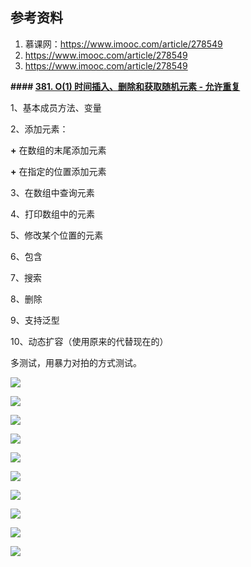 ## 参考资料

1. 慕课网：https://www.imooc.com/article/278549
2. https://www.imooc.com/article/278549
3. https://www.imooc.com/article/278549





**#### [381. O(1) 时间插入、删除和获取随机元素 - 允许重复](https://leetcode-cn.com/problems/insert-delete-getrandom-o1-duplicates-allowed/)**



1、基本成员方法、变量

2、添加元素：

**+** 在数组的末尾添加元素

**+** 在指定的位置添加元素

3、在数组中查询元素

4、打印数组中的元素

5、修改某个位置的元素

6、包含

7、搜索

8、删除

9、支持泛型

10、动态扩容（使用原来的代替现在的）

多测试，用暴力对拍的方式测试。



![](https://cdn.nlark.com/yuque/0/2020/jpeg/1354172/1592245075736-08d06091-641d-49e7-8687-c50c7466f109.jpeg#align=left&display=inline&height=1072&margin=%5Bobject%20Object%5D&originHeight=1072&originWidth=1920&size=0&status=done&style=none&width=1920)


![](https://cdn.nlark.com/yuque/0/2020/jpeg/1354172/1592245075736-97b055d7-25db-44aa-a939-021bb89988fd.jpeg#align=left&display=inline&height=1072&margin=%5Bobject%20Object%5D&originHeight=1072&originWidth=1920&size=0&status=done&style=none&width=1920)


![](https://cdn.nlark.com/yuque/0/2020/jpeg/1354172/1592245075794-74f4f5d7-2d86-4b17-a9d6-f5d232800a49.jpeg#align=left&display=inline&height=1072&margin=%5Bobject%20Object%5D&originHeight=1072&originWidth=1920&size=0&status=done&style=none&width=1920)


![](https://cdn.nlark.com/yuque/0/2020/jpeg/1354172/1592245075735-0795670e-f2c6-44b5-843f-3e36929c82c4.jpeg#align=left&display=inline&height=1072&margin=%5Bobject%20Object%5D&originHeight=1072&originWidth=1920&size=0&status=done&style=none&width=1920)


![](https://cdn.nlark.com/yuque/0/2020/jpeg/1354172/1592245075736-402be7ec-ea42-4db1-a0c9-068cb54d03e7.jpeg#align=left&display=inline&height=1072&margin=%5Bobject%20Object%5D&originHeight=1072&originWidth=1920&size=0&status=done&style=none&width=1920)


![](https://cdn.nlark.com/yuque/0/2020/jpeg/1354172/1592245075763-cc30753d-0e2f-4bbd-b1a2-3ad862506a16.jpeg#align=left&display=inline&height=1072&margin=%5Bobject%20Object%5D&originHeight=1072&originWidth=1920&size=0&status=done&style=none&width=1920)


![](https://cdn.nlark.com/yuque/0/2020/jpeg/1354172/1592245075753-22a764cf-f7a8-4dbe-b73c-4d30b4bfd2a7.jpeg#align=left&display=inline&height=1072&margin=%5Bobject%20Object%5D&originHeight=1072&originWidth=1920&size=0&status=done&style=none&width=1920)


![](https://cdn.nlark.com/yuque/0/2020/jpeg/1354172/1592245075764-82878218-51a5-4f4e-9146-41d2f3c8f68f.jpeg#align=left&display=inline&height=1072&margin=%5Bobject%20Object%5D&originHeight=1072&originWidth=1920&size=0&status=done&style=none&width=1920)


![](https://cdn.nlark.com/yuque/0/2020/jpeg/1354172/1592245075799-5e6ecf8a-4ada-4c0a-ab2a-1d0f2f705a8e.jpeg#align=left&display=inline&height=1072&margin=%5Bobject%20Object%5D&originHeight=1072&originWidth=1920&size=0&status=done&style=none&width=1920)


![](https://cdn.nlark.com/yuque/0/2020/jpeg/1354172/1592245075776-5134eb31-48ae-4578-a081-d0d4950f0bfb.jpeg#align=left&display=inline&height=1072&margin=%5Bobject%20Object%5D&originHeight=1072&originWidth=1920&size=0&status=done&style=none&width=1920)









